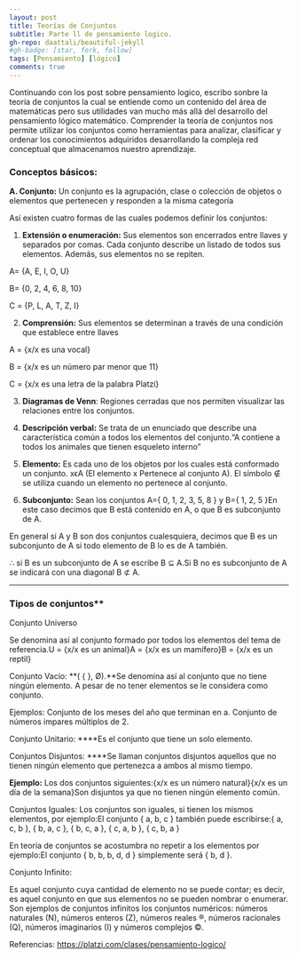```yaml
---
layout: post
title: Teorías de Conjuntos 
subtitle: Parte ll de pensamiento logico. 
gh-repo: daattali/beautiful-jekyll
#gh-badge: [star, fork, follow]
tags: [Pensamiento] [lógico]
comments: true
---
```


Continuando con los post sobre pensamiento logico, escribo sonbre la teoría de conjuntos la cual se entiende como un contenido del área de matemáticas pero sus utilidades van mucho más allá del desarrollo del pensamiento lógico matemático. Comprender la teoría de conjuntos nos permite utilizar los conjuntos como herramientas para analizar, clasificar y ordenar los conocimientos adquiridos desarrollando la compleja red conceptual que almacenamos nuestro aprendizaje.

### Conceptos básicos: ###

**A. Conjunto:** Un conjunto es la agrupación, clase o colección de objetos o elementos que pertenecen y responden a la misma categoría

Así existen cuatro formas de las cuales podemos definir los conjuntos: 

1. **Extensión o enumeración:** Sus elementos son encerrados entre llaves y separados por comas. Cada conjunto describe un listado de todos sus elementos. Además, sus elementos no se repiten.

A= {A, E, I, O, U}

B= {0, 2, 4, 6, 8, 10}

C = {P, L, A, T, Z, I}

2. **Comprensión:** Sus elementos se determinan a través de una condición que establece entre llaves

A = {x/x es una vocal}

B = {x/x es un número par menor que 11}

C = {x/x es una letra de la palabra Platzi}

3. **Diagramas de Venn**: Regiones cerradas que nos permiten visualizar las relaciones entre los conjuntos.

4. **Descripción verbal:** Se trata de un enunciado que describe una característica común a todos los elementos del conjunto.“A contiene a todos los animales que tienen esqueleto interno”

5. **Elemento:** Es cada uno de los objetos por los cuales está conformado un conjunto. xϵA (El elemento x Pertenece al conjunto A). El símbolo ∉ se utiliza cuando un elemento no pertenece al conjunto.

6. **Subconjunto:** Sean los conjuntos A={ 0, 1, 2, 3, 5, 8 } y B={ 1, 2, 5 }En este caso decimos que B está contenido en A, o que B es subconjunto de A.

En general si A y B son dos conjuntos cualesquiera, decimos que B es un subconjunto de A si todo elemento de B lo es de A también.

∴ si B es un subconjunto de A se escribe B ⊆ A.Si B no es subconjunto de A se indicará con una diagonal B ⊄ A.

---

### Tipos de conjuntos**

Conjunto Universo 

Se denomina así al conjunto formado por todos los elementos del tema de referencia.U = {x/x es un animal}A = {x/x es un mamífero}B = {x/x es un reptil}

Conjunto Vacío: **( { }, Ø).**Se denomina así al conjunto que no tiene ningún elemento. A pesar de no tener elementos se le considera como conjunto.

Ejemplos: Conjunto de los meses del año que terminan en a. Conjunto de números impares múltiplos de 2.

Conjunto Unitario: ****Es el conjunto que tiene un solo elemento.

Conjuntos Disjuntos: ****Se llaman conjuntos disjuntos aquellos que no tienen ningún elemento que pertenezca a ambos al mismo tiempo.

**Ejemplo:** Los dos conjuntos siguientes:{x/x es un número natural}{x/x es un día de la semana}Son disjuntos ya que no tienen ningún elemento común.

Conjuntos Iguales: Los conjuntos son iguales, si tienen los mismos elementos, por ejemplo:El conjunto { a, b, c } también puede escribirse:{ a, c, b }, { b, a, c }, { b, c, a }, { c, a, b }, { c, b, a }

En teoría de conjuntos se acostumbra no repetir a los elementos por ejemplo:El conjunto { b, b, b, d, d } simplemente será { b, d }.

Conjunto Infinito:

Es aquel conjunto cuya cantidad de elemento no se puede contar; es decir, es aquel conjunto en que sus elementos no se pueden nombrar o enumerar. Son ejemplos de conjuntos infinitos los conjuntos numéricos: números naturales (N), números enteros (Z), números reales ®, números racionales (Q), números imaginarios (I) y números complejos ©.

Referencias:
https://platzi.com/clases/pensamiento-logico/

